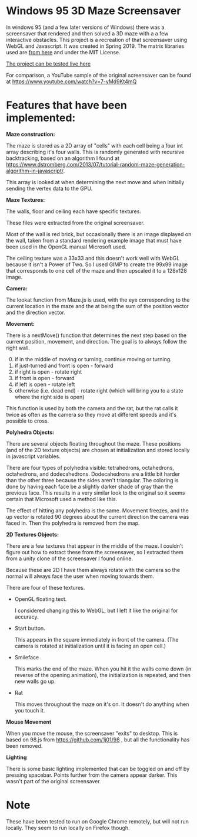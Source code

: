 # Windows 95 3D Maze Screensaver

In windows 95 (and a few later versions of Windows) there was a screensaver that rendered and then solved a 3D maze with a a few interactive obstacles. This project is a recreation of that screensaver using WebGL and Javascript. It was created in Spring 2019. The matrix libraries used are [from here](https://github.com/esangel/WebGL/tree/master/Common) and under the MIT License.

[The project can be tested live here](https://decay216.github.io/test/)

For comparison, a YouTube sample of the original screensaver can be found at https://www.youtube.com/watch?v=7-yMd9Kt4mQ

# Features that have been implemented:

**Maze construction:**

The maze is stored as a 2D array of "cells" with each cell being a four int array describing it's four walls. This is randomly generated with recursive backtracking, based on an algorithm I found at https://www.dstromberg.com/2013/07/tutorial-random-maze-generation-algorithm-in-javascript/.

This array is looked at when determining the next move and when initially sending the vertex data to the GPU.

**Maze Textures:**

The walls, floor and ceiling each have specific textures. 

These files were extracted from the original screensaver.

Most of the wall is red brick, but occasionally there is an image displayed on the wall, taken from a standard rendering example image that must have been used in the OpenGL manual Microsoft used.

The ceiling texture was a 33x33 and this doesn't work well with WebGL because it isn't a Power of Two. So I used GIMP to create the 99x99 image that corresponds to one cell of the maze and then upscaled it to a 128x128 image.

**Camera:**

The lookat function from Maze.js is used, with the eye corresponding to the current location in the maze and the at being the sum of the position vector and the direction vector.

**Movement:**

There is a nextMove() function that determines the next step based on the current position, movement, and direction. The goal is to always follow the right wall.

0. if in the middle of moving or turning, continue moving or turning.
1. if just-turned and front is open - forward
2. if right is open - rotate right
3. if front is open - forward
4. if left is open - rotate left
5. otherwise (i.e. dead end) - rotate right (which will bring you to a state where the right side is open)

This function is used by both the camera and the rat, but the rat calls it twice as often as the camera so they move at different speeds and it's possible to cross.

**Polyhedra Objects:**

There are several objects floating throughout the maze. These positions (and of the 2D texture objects) are chosen at initialization and stored locally in javascript variables. 

There are four types of polyhedra visible: tetrahedrons, octahedrons, octahedrons, and dodecahedrons. Dodecahedrons are a little bit harder than the other three because the sides aren't triangular. The coloring is done by having each face be a slightly darker shade of gray than the previous face. This results in a very similar look to the original so it seems certain that Microsoft used a method like this.

The effect of hitting any polyhedra is the same. Movement freezes, and the up vector is rotated 90 degrees about the current direction the camera was faced in. Then the polyhedra is removed from the map.

**2D Textures Objects:**

There are a few textures that appear in the middle of the maze. I couldn't figure out how to extract these from the screensaver, so I extracted them from a unity clone of the screensaver I found online.

Because these are 2D I have them always rotate with the camera so the normal will always face the user when moving towards them.

There are four of these textures.

  - OpenGL floating text. 

    I considered changing this to WebGL, but I left it like the original for accuracy.

  - Start button. 

    This appears in the square immediately in front of the camera. (The camera is rotated at initialization until it is facing an open cell.)

  - Smileface
  
    This marks the end of the maze. When you hit it the walls come down (in reverse of the opening animation), the initialization is repeated, and then new walls go up.
	
  - Rat
   
    This moves throughout the maze on it's on. It doesn't do anything when you touch it.
	
**Mouse Movement**

When you move the mouse, the screensaver "exits" to desktop. 
This is based on 98.js from https://github.com/1j01/98 , but all the functionality has been removed.
	
**Lighting**

There is some basic lighting implemented that can be toggled on and off by pressing spacebar. Points further from the camera appear darker. This wasn't part of the original screensaver.

# Note

These have been tested to run on Google Chrome remotely, but will not run locally. They seem to run locally on Firefox though.

